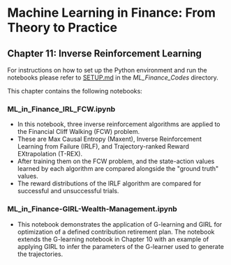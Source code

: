 # Machine Learning in Finance: From Theory to Practice

## Chapter 11: Inverse Reinforcement Learning

For instructions on how to set up the Python environment and run the notebooks please refer to [SETUP.md](../SETUP.md) in the *ML_Finance_Codes* directory.

This chapter contains the following notebooks:

### ML_in_Finance_IRL_FCW.ipynb

* In this notebook, three inverse reinforcement algorithms are applied to the Financial Cliff Walking (FCW) problem.
* These are Max Causal Entropy (Maxent), Inverse Reinforcement Learning from Failure (IRLF), and Trajectory-ranked Reward EXtrapolation (T-REX).  
* After training them on the FCW problem, and the state-action values learned by each algorithm are compared alongside the "ground truth" values.
* The reward distributions of the IRLF algorithm are compared for successful and unsuccessful trials.

### ML_in_Finance-GIRL-Wealth-Management.ipynb
* This notebook demonstrates the application of G-learning and GIRL for optimization of a defined contribution retirement plan. The notebook extends the G-learning notebook in Chapter 10 with an example of applying GIRL to infer the parameters of the G-learner used to generate the trajectories.
